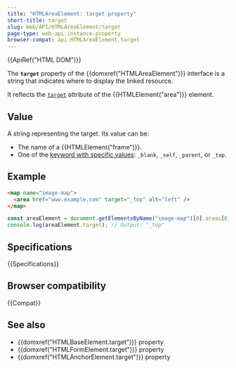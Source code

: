 ```yaml
---
title: "HTMLAreaElement: target property"
short-title: target
slug: Web/API/HTMLAreaElement/target
page-type: web-api-instance-property
browser-compat: api.HTMLAreaElement.target
---
```


{{ApiRef("HTML DOM")}}

The **`target`** property of the {{domxref("HTMLAreaElement")}} interface is a string that indicates where to display the linked resource.

It reflects the [`target`](/en-US/docs/Web/HTML/Reference/Element/area#target) attribute of the {{HTMLElement("area")}} element.

## Value

A string representing the target. Its value can be:

- The name of a {{HTMLElement("frame")}}.
- One of the [keyword with specific values](/en-US/docs/Web/HTML/Reference/Element/area#target): `_blank`, `_self`, `_parent`, or `_top`.

## Example

```html
<map name="image-map">
  <area href="www.example.com" target="_top" alt="left" />
</map>
```

```js
const areaElement = document.getElementsByName("image-map")[0].areas[0];
console.log(areaElement.target); // Output: "_top"
```

## Specifications

{{Specifications}}

## Browser compatibility

{{Compat}}

## See also

- {{domxref("HTMLBaseElement.target")}} property
- {{domxref("HTMLFormElement.target")}} property
- {{domxref("HTMLAnchorElement.target")}} property
